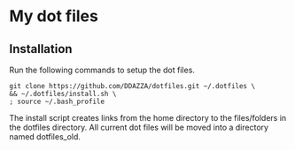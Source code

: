 My dot files
============

Installation
------------
Run the following commands to setup the dot files.

    git clone https://github.com/DDAZZA/dotfiles.git ~/.dotfiles \
    && ~/.dotfiles/install.sh \
    ; source ~/.bash_profile

The install script creates links from the home directory to the files/folders in the dotfiles directory.
All current dot files will be moved into a directory named dotfiles_old.
